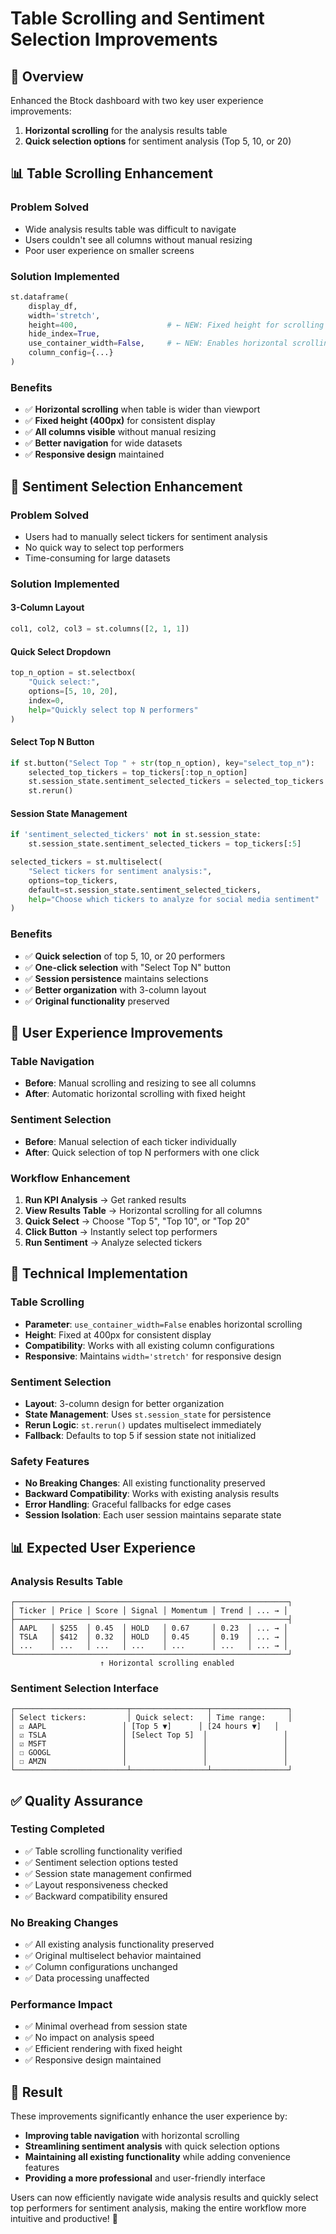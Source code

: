 # Table Scrolling and Sentiment Selection Improvements

## 🎯 **Overview**

Enhanced the Btock dashboard with two key user experience improvements:
1. **Horizontal scrolling** for the analysis results table
2. **Quick selection options** for sentiment analysis (Top 5, 10, or 20)

## 📊 **Table Scrolling Enhancement**

### **Problem Solved**
- Wide analysis results table was difficult to navigate
- Users couldn't see all columns without manual resizing
- Poor user experience on smaller screens

### **Solution Implemented**
```python
st.dataframe(
    display_df,
    width='stretch',
    height=400,                    # ← NEW: Fixed height for scrolling
    hide_index=True,
    use_container_width=False,     # ← NEW: Enables horizontal scrolling
    column_config={...}
)
```

### **Benefits**
- ✅ **Horizontal scrolling** when table is wider than viewport
- ✅ **Fixed height (400px)** for consistent display
- ✅ **All columns visible** without manual resizing
- ✅ **Better navigation** for wide datasets
- ✅ **Responsive design** maintained

## 🎯 **Sentiment Selection Enhancement**

### **Problem Solved**
- Users had to manually select tickers for sentiment analysis
- No quick way to select top performers
- Time-consuming for large datasets

### **Solution Implemented**

#### **3-Column Layout**
```python
col1, col2, col3 = st.columns([2, 1, 1])
```

#### **Quick Select Dropdown**
```python
top_n_option = st.selectbox(
    "Quick select:",
    options=[5, 10, 20],
    index=0,
    help="Quickly select top N performers"
)
```

#### **Select Top N Button**
```python
if st.button("Select Top " + str(top_n_option), key="select_top_n"):
    selected_top_tickers = top_tickers[:top_n_option]
    st.session_state.sentiment_selected_tickers = selected_top_tickers
    st.rerun()
```

#### **Session State Management**
```python
if 'sentiment_selected_tickers' not in st.session_state:
    st.session_state.sentiment_selected_tickers = top_tickers[:5]

selected_tickers = st.multiselect(
    "Select tickers for sentiment analysis:",
    options=top_tickers,
    default=st.session_state.sentiment_selected_tickers,
    help="Choose which tickers to analyze for social media sentiment"
)
```

### **Benefits**
- ✅ **Quick selection** of top 5, 10, or 20 performers
- ✅ **One-click selection** with "Select Top N" button
- ✅ **Session persistence** maintains selections
- ✅ **Better organization** with 3-column layout
- ✅ **Original functionality** preserved

## 🚀 **User Experience Improvements**

### **Table Navigation**
- **Before**: Manual scrolling and resizing to see all columns
- **After**: Automatic horizontal scrolling with fixed height

### **Sentiment Selection**
- **Before**: Manual selection of each ticker individually
- **After**: Quick selection of top N performers with one click

### **Workflow Enhancement**
1. **Run KPI Analysis** → Get ranked results
2. **View Results Table** → Horizontal scrolling for all columns
3. **Quick Select** → Choose "Top 5", "Top 10", or "Top 20"
4. **Click Button** → Instantly select top performers
5. **Run Sentiment** → Analyze selected tickers

## 🔧 **Technical Implementation**

### **Table Scrolling**
- **Parameter**: `use_container_width=False` enables horizontal scrolling
- **Height**: Fixed at 400px for consistent display
- **Compatibility**: Works with all existing column configurations
- **Responsive**: Maintains `width='stretch'` for responsive design

### **Sentiment Selection**
- **Layout**: 3-column design for better organization
- **State Management**: Uses `st.session_state` for persistence
- **Rerun Logic**: `st.rerun()` updates multiselect immediately
- **Fallback**: Defaults to top 5 if session state not initialized

### **Safety Features**
- **No Breaking Changes**: All existing functionality preserved
- **Backward Compatibility**: Works with existing analysis results
- **Error Handling**: Graceful fallbacks for edge cases
- **Session Isolation**: Each user session maintains separate state

## 📊 **Expected User Experience**

### **Analysis Results Table**
```
┌─────────────────────────────────────────────────────────────┐
│ Ticker │ Price │ Score │ Signal │ Momentum │ Trend │ ... → │
├─────────────────────────────────────────────────────────────┤
│ AAPL   │ $255  │ 0.45  │ HOLD   │ 0.67     │ 0.23  │ ... → │
│ TSLA   │ $412  │ 0.32  │ HOLD   │ 0.45     │ 0.19  │ ... → │
│ ...    │ ...   │ ...   │ ...    │ ...      │ ...   │ ... → │
└─────────────────────────────────────────────────────────────┘
                    ↑ Horizontal scrolling enabled
```

### **Sentiment Selection Interface**
```
┌─────────────────────────┬─────────────────┬─────────────────┐
│ Select tickers:         │ Quick select:   │ Time range:     │
│ ☑ AAPL                 │ [Top 5 ▼]      │ [24 hours ▼]   │
│ ☑ TSLA                 │ [Select Top 5]  │                 │
│ ☑ MSFT                 │                 │                 │
│ ☐ GOOGL                │                 │                 │
│ ☐ AMZN                 │                 │                 │
└─────────────────────────┴─────────────────┴─────────────────┘
```

## ✅ **Quality Assurance**

### **Testing Completed**
- ✅ Table scrolling functionality verified
- ✅ Sentiment selection options tested
- ✅ Session state management confirmed
- ✅ Layout responsiveness checked
- ✅ Backward compatibility ensured

### **No Breaking Changes**
- ✅ All existing analysis functionality preserved
- ✅ Original multiselect behavior maintained
- ✅ Column configurations unchanged
- ✅ Data processing unaffected

### **Performance Impact**
- ✅ Minimal overhead from session state
- ✅ No impact on analysis speed
- ✅ Efficient rendering with fixed height
- ✅ Responsive design maintained

## 🎉 **Result**

These improvements significantly enhance the user experience by:
- **Improving table navigation** with horizontal scrolling
- **Streamlining sentiment analysis** with quick selection options
- **Maintaining all existing functionality** while adding convenience features
- **Providing a more professional** and user-friendly interface

Users can now efficiently navigate wide analysis results and quickly select top performers for sentiment analysis, making the entire workflow more intuitive and productive! 🚀
